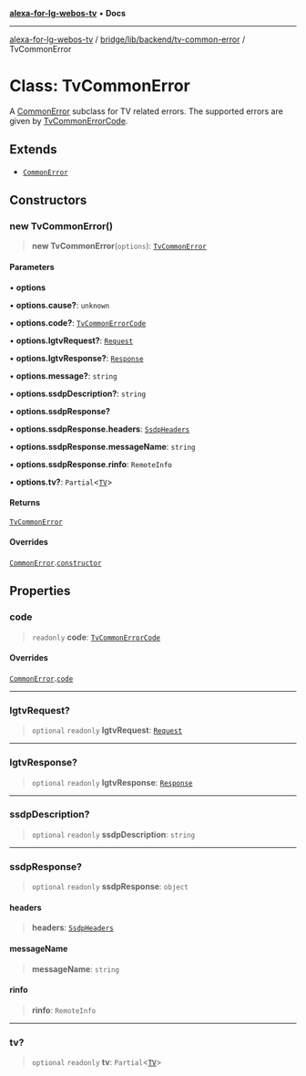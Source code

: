 [**alexa-for-lg-webos-tv**](../../../../../README.md) • **Docs**

***

[alexa-for-lg-webos-tv](../../../../../modules.md) / [bridge/lib/backend/tv-common-error](../README.md) / TvCommonError

# Class: TvCommonError

A [CommonError](../../../../../common/common-error/classes/CommonError.md) subclass for TV related
errors. The supported errors are given by [TvCommonErrorCode](../type-aliases/TvCommonErrorCode.md).

## Extends

- [`CommonError`](../../../../../common/common-error/classes/CommonError.md)

## Constructors

### new TvCommonError()

> **new TvCommonError**(`options`): [`TvCommonError`](TvCommonError.md)

#### Parameters

• **options**

• **options.cause?**: `unknown`

• **options.code?**: [`TvCommonErrorCode`](../type-aliases/TvCommonErrorCode.md)

• **options.lgtvRequest?**: [`Request`](../../../../types/lgtv2/namespaces/export=/interfaces/Request.md)

• **options.lgtvResponse?**: [`Response`](../../../../types/lgtv2/namespaces/export=/interfaces/Response.md)

• **options.message?**: `string`

• **options.ssdpDescription?**: `string`

• **options.ssdpResponse?**

• **options.ssdpResponse.headers**: [`SsdpHeaders`](../../../../types/node-ssdp/interfaces/SsdpHeaders.md)

• **options.ssdpResponse.messageName**: `string`

• **options.ssdpResponse.rinfo**: `RemoteInfo`

• **options.tv?**: `Partial`\<[`TV`](../../tv/interfaces/TV.md)\>

#### Returns

[`TvCommonError`](TvCommonError.md)

#### Overrides

[`CommonError`](../../../../../common/common-error/classes/CommonError.md).[`constructor`](../../../../../common/common-error/classes/CommonError.md#constructors)

## Properties

### code

> `readonly` **code**: [`TvCommonErrorCode`](../type-aliases/TvCommonErrorCode.md)

#### Overrides

[`CommonError`](../../../../../common/common-error/classes/CommonError.md).[`code`](../../../../../common/common-error/classes/CommonError.md#code)

***

### lgtvRequest?

> `optional` `readonly` **lgtvRequest**: [`Request`](../../../../types/lgtv2/namespaces/export=/interfaces/Request.md)

***

### lgtvResponse?

> `optional` `readonly` **lgtvResponse**: [`Response`](../../../../types/lgtv2/namespaces/export=/interfaces/Response.md)

***

### ssdpDescription?

> `optional` `readonly` **ssdpDescription**: `string`

***

### ssdpResponse?

> `optional` `readonly` **ssdpResponse**: `object`

#### headers

> **headers**: [`SsdpHeaders`](../../../../types/node-ssdp/interfaces/SsdpHeaders.md)

#### messageName

> **messageName**: `string`

#### rinfo

> **rinfo**: `RemoteInfo`

***

### tv?

> `optional` `readonly` **tv**: `Partial`\<[`TV`](../../tv/interfaces/TV.md)\>
